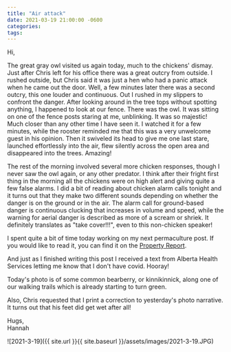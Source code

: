 ```yaml
---
title: "Air attack"
date: 2021-03-19 21:00:00 -0600
categories:
tags:
---
```


Hi,

The great gray owl visited us again today, much to the chickens' dismay. Just after Chris left for his office there was a great outcry from outside. I rushed outside, but Chris said it was just a hen who had a panic attack when he came out the door. Well, a few minutes later there was a second outcry, this one louder and continuous. Out I rushed in my slippers to confront the danger. After looking around in the tree tops without spotting anything, I happened to look at our fence. There was the owl. It was sitting on one of the fence posts staring at me, unblinking. It was so majestic! Much closer than any other time I have seen it. I watched it for a few minutes, while the rooster reminded me that this was a very unwelcome guest in his opinion. Then it swiveled its head to give me one last stare, launched effortlessly into the air, flew silently across the open area and disappeared into the trees. Amazing!

The rest of the morning involved several more chicken responses, though I never saw the owl again, or any other predator. I think after their fright first thing in the morning all the chickens were on high alert and giving quite a few false alarms. I did a bit of reading about chicken alarm calls tonight and it turns out that they make two different sounds depending on whether the danger is on the ground or in the air. The alarm call for ground-based danger is continuous clucking that increases in volume and speed, while the warning for aerial danger is described as more of a scream or shriek. It definitely translates as "take cover!!!", even to this non-chicken speaker!

I spent quite a bit of time today working on my next permaculture post. If you would like to read it, you can find it on the [Property Report](https://propertyreport.upnix.com/).

And just as I finished writing this post I received a text from Alberta Health Services letting me know that I don't have covid. Hooray!

Today's photo is of some common bearberry, or kinnikinnick, along one of our walking trails which is already starting to turn green.

Also, Chris requested that I print a correction to yesterday's photo narrative. It turns out that his feet did get wet after all!

Hugs,<br />
Hannah

![2021-3-19]({{ site.url }}{{ site.baseurl }}/assets/images/2021-3-19.JPG)